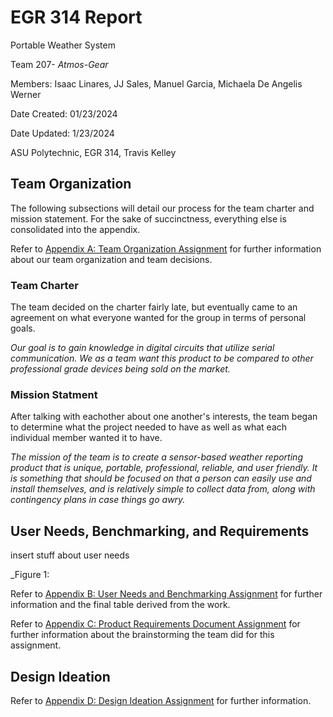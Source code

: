 # EGR 314 Report

Portable Weather System

Team 207- _Atmos-Gear_

Members: Isaac Linares, JJ Sales, Manuel Garcia, Michaela De Angelis Werner

Date Created: 01/23/2024

Date Updated: 1/23/2024

ASU Polytechnic, EGR 314, Travis Kelley

## Team Organization

The following subsections will detail our process for the team charter and mission statement. For the sake of
succinctness, everything else is consolidated into the appendix.

Refer to [Appendix A: Team Organization Assignment](assignments/teamorganization) 
for further information about our team organization and team decisions.

### Team Charter

The team decided on the charter fairly late, but eventually came to an agreement on what everyone wanted
for the group in terms of personal goals.

_Our goal is to gain knowledge in digital circuits that utilize serial communication. 
We as a team want this product to be compared to other professional grade devices being sold on the market._

### Mission Statment

After talking with eachother about one another's interests, the team began to determine what the project
needed to have as well as what each individual member wanted it to have. 

_The mission of the team is to create a sensor-based weather reporting product that is unique, portable, 
professional, reliable, and user friendly. It is something that should be focused on that a person can easily
use and install themselves, and is relatively simple to collect data from, along with contingency plans in case things go awry._

## User Needs, Benchmarking, and Requirements

insert stuff about user needs

_Figure 1: 

Refer to [Appendix B: User Needs and Benchmarking Assignment](assignments/userneeds-benchmarking)
for further information and the final table derived from the work. 

Refer to [Appendix C: Product Requirements Document Assignment](assignments/productrequirements)
for further information about the brainstorming the team did for this assignment.

## Design Ideation

Refer to [Appendix D: Design Ideation Assignment](assignments/designideation)
for further information.


